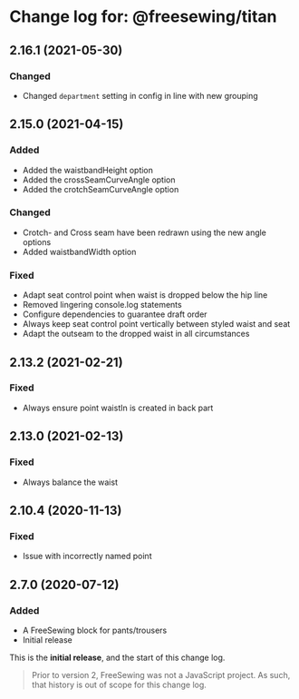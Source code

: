 # Change log for: @freesewing/titan


## 2.16.1 (2021-05-30)

### Changed

 - Changed `department` setting in config in line with new grouping

## 2.15.0 (2021-04-15)

### Added

 - Added the waistbandHeight option
 - Added the crossSeamCurveAngle option
 - Added the crotchSeamCurveAngle option

### Changed

 - Crotch- and Cross seam have been redrawn using the new angle options
 - Added waistbandWidth option

### Fixed

 - Adapt seat control point when waist is dropped below the hip line
 - Removed lingering console.log statements
 - Configure dependencies to guarantee draft order
 - Always keep seat control point vertically between styled waist and seat
 - Adapt the outseam to the dropped waist in all circumstances

## 2.13.2 (2021-02-21)

### Fixed

 - Always ensure point waistIn is created in back part

## 2.13.0 (2021-02-13)

### Fixed

 - Always balance the waist

## 2.10.4 (2020-11-13)

### Fixed

 - Issue with incorrectly named point

## 2.7.0 (2020-07-12)

### Added

 - A FreeSewing block for pants/trousers
 - Initial release


This is the **initial release**, and the start of this change log.

> Prior to version 2, FreeSewing was not a JavaScript project.
> As such, that history is out of scope for this change log.


